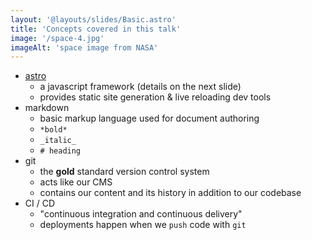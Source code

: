 ```yaml
---
layout: '@layouts/slides/Basic.astro'
title: 'Concepts covered in this talk'
image: '/space-4.jpg'
imageAlt: 'space image from NASA'
---
```

- [astro](https://astro.build/)
  - a javascript framework (details on the next slide)
  - provides static site generation & live reloading dev tools
- markdown
  - basic markup language used for document authoring
  - `*bold*`
  - `_italic_`
  - `# heading`
- git
  - the ****gold**** standard version control system
  - acts like our CMS
  - contains our content and its history in addition to our codebase
- CI / CD
  - "continuous integration and continuous delivery"
  - deployments happen when we `push` code with `git`
